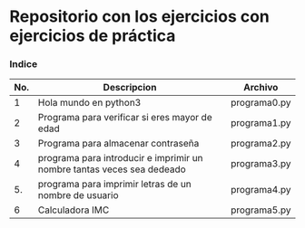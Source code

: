 # Repositorio con los ejercicios con ejercicios de práctica 



### Indice

|No.|Descripcion          |Archivo
|--|--|--|
|1  |Hola mundo en python3|programa0.py
|2  |Programa para verificar si eres mayor de edad  |programa1.py
|3  |Programa para almacenar contraseña|programa2.py
|4  |programa para introducir e imprimir un nombre tantas veces sea dedeado| programa3.py
|5. | programa para imprimir letras de un nombre de usuario| programa4.py
|6  |Calculadora IMC|programa5.py